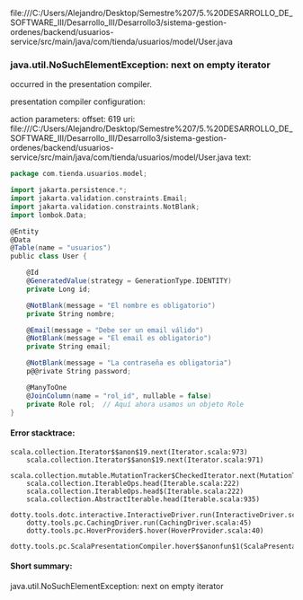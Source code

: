 file:///C:/Users/Alejandro/Desktop/Semestre%207/5.%20DESARROLLO_DE_SOFTWARE_III/Desarrollo_III/Desarrollo3/sistema-gestion-ordenes/backend/usuarios-service/src/main/java/com/tienda/usuarios/model/User.java
### java.util.NoSuchElementException: next on empty iterator

occurred in the presentation compiler.

presentation compiler configuration:


action parameters:
offset: 619
uri: file:///C:/Users/Alejandro/Desktop/Semestre%207/5.%20DESARROLLO_DE_SOFTWARE_III/Desarrollo_III/Desarrollo3/sistema-gestion-ordenes/backend/usuarios-service/src/main/java/com/tienda/usuarios/model/User.java
text:
```scala
package com.tienda.usuarios.model;

import jakarta.persistence.*;
import jakarta.validation.constraints.Email;
import jakarta.validation.constraints.NotBlank;
import lombok.Data;

@Entity
@Data
@Table(name = "usuarios")
public class User {

    @Id
    @GeneratedValue(strategy = GenerationType.IDENTITY)
    private Long id;

    @NotBlank(message = "El nombre es obligatorio")
    private String nombre;

    @Email(message = "Debe ser un email válido")
    @NotBlank(message = "El email es obligatorio")
    private String email;

    @NotBlank(message = "La contraseña es obligatoria")
    p@@rivate String password;

    @ManyToOne
    @JoinColumn(name = "rol_id", nullable = false)
    private Role rol;  // Aquí ahora usamos un objeto Role
}

```



#### Error stacktrace:

```
scala.collection.Iterator$$anon$19.next(Iterator.scala:973)
	scala.collection.Iterator$$anon$19.next(Iterator.scala:971)
	scala.collection.mutable.MutationTracker$CheckedIterator.next(MutationTracker.scala:76)
	scala.collection.IterableOps.head(Iterable.scala:222)
	scala.collection.IterableOps.head$(Iterable.scala:222)
	scala.collection.AbstractIterable.head(Iterable.scala:935)
	dotty.tools.dotc.interactive.InteractiveDriver.run(InteractiveDriver.scala:164)
	dotty.tools.pc.CachingDriver.run(CachingDriver.scala:45)
	dotty.tools.pc.HoverProvider$.hover(HoverProvider.scala:40)
	dotty.tools.pc.ScalaPresentationCompiler.hover$$anonfun$1(ScalaPresentationCompiler.scala:389)
```
#### Short summary: 

java.util.NoSuchElementException: next on empty iterator